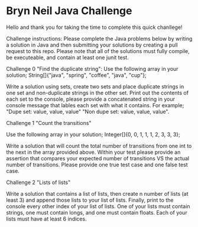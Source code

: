 # Bryn Neil Java Challenge

Hello and thank you for taking the time to complete this quick chanllege!

Challenge instructions:
Please complete the Java problems below by writing a solution in Java and then submitting your solutions by creating a pull request to this repo. Please note that all of the solutions must fully compile, be executeable, and contain at least one junit test.

Challenge 0 "Find the duplicate string":
Use the following array in your solution; String[]{"java", "spring", "coffee", "java", "cup"};

Write a solution using sets, create two sets and place duplicate strings in one set and non-duplicate strings in the other set. Print out the contents of each set to the console, please provide a concatenated string in your console message that lables each set with what it contains. For example; "Dupe set: value, value, value" "Non dupe set: value, value, value".


Challenge 1 "Count the transitions"

Use the following array in your solution; Integer[]{0, 0, 1, 1, 1, 2, 3, 3, 3};

Write a solution that will count the total number of transitions from one int to the next in the array provided above. Within your test please provide an assertion that compares your expected number of transitions VS the actual number of transitions. Please provide one true test case and one false test case.


Challenge 2 "Lists of lists"

Write a solution that contains a list of lists, then create n number of lists (at least 3) and append those lists to your list of lists. Finally, print to the console every other index of your list of lists. One of your lists must contain strings, one must contain longs, and one must contain floats. Each of your lists must have at least 6 indices.
